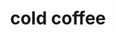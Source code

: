 ---
layout: playlist
title: cold coffee
section: College
embed: '<iframe class="playlist" src="about:blank" data-src="https://open.spotify.com/embed/playlist/3vMr5zYqTxVeG393MXpLrx" width="300" height="380" frameborder="0" allowtransparency="true" allow="encrypted-media"></iframe>'
story: london junior spring
order: 13
---